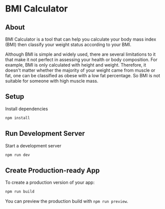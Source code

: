 # BMI Calculator

## About

BMI Calculator is a tool that can help you calculate your body mass index (BMI) then classify your weight status according to your BMI.

Although BMI is simple and widely used, there are several limitations to it that make it not perfect in assessing your health or body composition. For example, BMI is only calculated with height and weight. Therefore, it doesn't matter whether the majority of your weight came from muscle or fat, one can be classified as obese with a low fat percentage. So BMI is not suitable for someone with high muscle mass.

## Setup

Install dependencies

```bash
npm install
```

## Run Development Server

Start a development server
```bash
npm run dev
```

## Create Production-ready App

To create a production version of your app:
```bash
npm run build
```

You can preview the production build with `npm run preview`.
